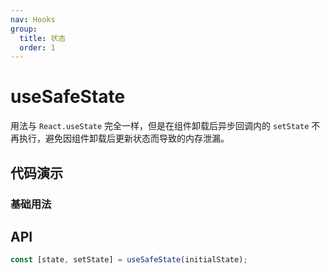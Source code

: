 ```yaml
---
nav: Hooks
group:
  title: 状态
  order: 1
---
```


# useSafeState

用法与 `React.useState` 完全一样，但是在组件卸载后异步回调内的 `setState` 不再执行，避免因组件卸载后更新状态而导致的内存泄漏。

## 代码演示

### 基础用法

<code src="./demo/demo1.tsx"></code>

## API

```typescript
const [state, setState] = useSafeState(initialState);
```
